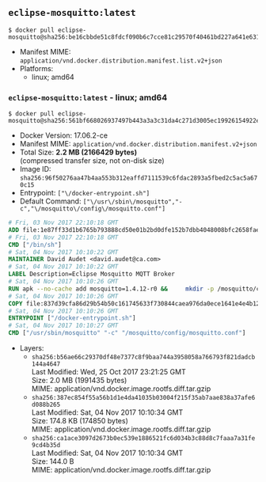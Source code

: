 ## `eclipse-mosquitto:latest`

```console
$ docker pull eclipse-mosquitto@sha256:be16cbbde51c8fdcf090b6c7cce81c29570f40461bd227a641e631dfcfcca1a2
```

-	Manifest MIME: `application/vnd.docker.distribution.manifest.list.v2+json`
-	Platforms:
	-	linux; amd64

### `eclipse-mosquitto:latest` - linux; amd64

```console
$ docker pull eclipse-mosquitto@sha256:561bf668026937497b443a3a3c31da4c271d3005ec19926154922eb2c43f3d91
```

-	Docker Version: 17.06.2-ce
-	Manifest MIME: `application/vnd.docker.distribution.manifest.v2+json`
-	Total Size: **2.2 MB (2166429 bytes)**  
	(compressed transfer size, not on-disk size)
-	Image ID: `sha256:96f50276aa47b4aa553b312eaffd7111539c6fdac2893a5fbed2c5ac5a670c15`
-	Entrypoint: `["\/docker-entrypoint.sh"]`
-	Default Command: `["\/usr\/sbin\/mosquitto","-c","\/mosquitto\/config\/mosquitto.conf"]`

```dockerfile
# Fri, 03 Nov 2017 22:10:18 GMT
ADD file:1e87ff33d1b6765b793888cd50e01b2bd0dfe152b7dbb4048008bfc2658faea7 in / 
# Fri, 03 Nov 2017 22:10:18 GMT
CMD ["/bin/sh"]
# Sat, 04 Nov 2017 10:10:22 GMT
MAINTAINER David Audet <david.audet@ca.com>
# Sat, 04 Nov 2017 10:10:22 GMT
LABEL Description=Eclipse Mosquitto MQTT Broker
# Sat, 04 Nov 2017 10:10:26 GMT
RUN apk --no-cache add mosquitto=1.4.12-r0 &&     mkdir -p /mosquitto/config /mosquitto/data /mosquitto/log &&     cp /etc/mosquitto/mosquitto.conf /mosquitto/config &&     chown -R mosquitto:mosquitto /mosquitto
# Sat, 04 Nov 2017 10:10:26 GMT
COPY file:837d39cfa86d29b54b50c161745633f730844caea976da0ece1641e4e4b122aa in / 
# Sat, 04 Nov 2017 10:10:26 GMT
ENTRYPOINT ["/docker-entrypoint.sh"]
# Sat, 04 Nov 2017 10:10:27 GMT
CMD ["/usr/sbin/mosquitto" "-c" "/mosquitto/config/mosquitto.conf"]
```

-	Layers:
	-	`sha256:b56ae66c29370df48e7377c8f9baa744a3958058a766793f821dadcb144a4647`  
		Last Modified: Wed, 25 Oct 2017 23:21:25 GMT  
		Size: 2.0 MB (1991435 bytes)  
		MIME: application/vnd.docker.image.rootfs.diff.tar.gzip
	-	`sha256:387ec854f55a56b1d1e4da41035b03004f215f35ab7aae838a37afe6d088b265`  
		Last Modified: Sat, 04 Nov 2017 10:10:34 GMT  
		Size: 174.8 KB (174850 bytes)  
		MIME: application/vnd.docker.image.rootfs.diff.tar.gzip
	-	`sha256:ca1ace3097d2673b0ec539e1886521fc6d034b3c88d8c7faaa7a31fe9cd4b35d`  
		Last Modified: Sat, 04 Nov 2017 10:10:34 GMT  
		Size: 144.0 B  
		MIME: application/vnd.docker.image.rootfs.diff.tar.gzip
